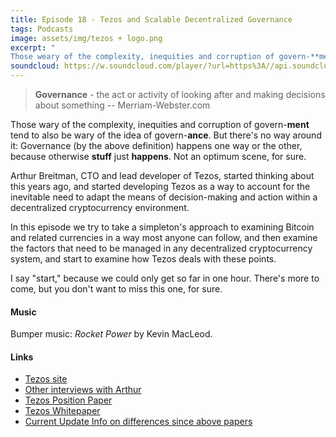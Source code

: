 ```yaml
---
title: Episode 18 - Tezos and Scalable Decentralized Governance
tags: Podcasts
image: assets/img/tezos + logo.png
excerpt: "
Those weary of the complexity, inequities and corruption of govern-**ment** tend to also be weary of the idea of govern-**ance**.  But there's no way around it: Governance happens one way or the other, because otherwise **stuff** just **happens**. Not an optimum scene, for sure."
soundcloud: https://w.soundcloud.com/player/?url=https%3A//api.soundcloud.com/tracks/317283215
---
```


> **Governance** - the act or activity of looking after and making decisions about something -- Merriam-Webster.com

Those wary of the complexity, inequities and corruption of govern-**ment** tend to also be wary of the idea of govern-**ance**.  But there's no way around it: Governance (by the above definition) happens one way or the other, because otherwise **stuff** just **happens**. Not an optimum scene, for sure.

Arthur Breitman, CTO and lead developer of Tezos,  started thinking about this years ago, and started developing Tezos as a way to account for the inevitable need to adapt the means of decision-making and action within a decentralized cryptocurrency environment.

In this episode we try to take a simpleton's approach to examining Bitcoin and related currencies in a way most anyone can follow, and then examine the factors that need to be managed in any decentralized cryptocurrency system, and start to examine how Tezos deals with these points.

I say "start," because we could only get so far in one hour. There's more to come, but you don't want to miss this one, for sure.

#### Music

Bumper music: *Rocket Power* by Kevin MacLeod.

#### Links

- [Tezos site](https://tezos.com)
- [Other interviews with Arthur](https://www.youtube.com/results?search_query=tezos)
- [Tezos Position Paper](https://tezos.com/pdf/position_paper.pdf)
- [Tezos Whitepaper](https://tezos.com/pdf/white_paper.pdf)
- [Current Update Info on differences since above papers](https://medium.com/@arthurb/diff-2014-tezos-2017-tezos-1cb566cca892)
